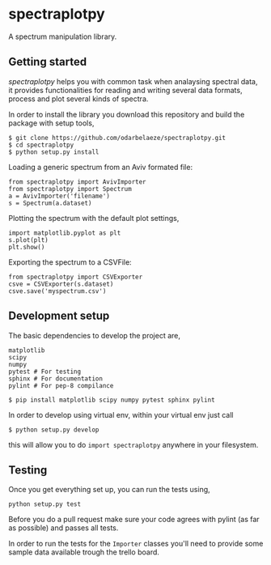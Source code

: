 spectraplotpy
=============

A spectrum manipulation library.

Getting started
---------------

*spectraplotpy* helps you with common task when analaysing spectral data,
it provides functionalities for reading and writing several data formats,
process and plot several kinds of spectra.

In order to install the library you download this repository and build the
package with setup tools,

    $ git clone https://github.com/odarbelaeze/spectraplotpy.git
    $ cd spectraplotpy
    $ python setup.py install

Loading a generic spectrum from an Aviv formated file:

    from spectraplotpy import AvivImporter
    from spectraplotpy import Spectrum
    a = AvivImporter('filename')
    s = Spectrum(a.dataset)

Plotting the spectrum with the default plot settings,

    import matplotlib.pyplot as plt
    s.plot(plt)
    plt.show()

Exporting the spectrum to a CSVFile:

    from spectraplotpy import CSVExporter
    csve = CSVExporter(s.dataset)
    csve.save('myspectrum.csv')


Development setup
-----------------

The basic dependencies to develop the project are,

    matplotlib
    scipy
    numpy
    pytest # For testing
    sphinx # For documentation
    pylint # For pep-8 compilance

    $ pip install matplotlib scipy numpy pytest sphinx pylint

In order to develop using virtual env, within your virtual env just call

    $ python setup.py develop

this will allow you to do `import spectraplotpy` anywhere in your filesystem.

Testing
-------

Once you get everything set up, you can run the tests using,

    python setup.py test

Before you do a pull request make sure your code agrees with pylint
(as far as possible) and passes all tests.

In order to run the tests for the `Importer` classes you'll need to
provide some sample data available trough the trello board.
